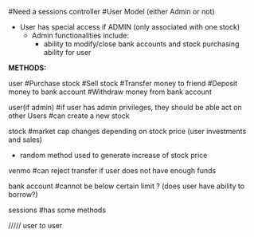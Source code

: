 #Need a sessions controller
#User Model (either Admin or not)
  - User has special access if ADMIN (only associated with one stock)
    - Admin functionalities include:
      - ability to modify/close bank accounts and stock purchasing ability for user

**METHODS:**

user
#Purchase stock
#Sell stock
#Transfer money to friend
#Deposit money to bank account
#Withdraw money from bank account

user(if admin)
#if user has admin privileges, they should be able act on other Users
#can create a new stock

stock
#market cap changes depending on stock price (user investments and sales)
  - random method used to generate increase of stock price

venmo
#can reject transfer if user does not have enough funds

bank account
#cannot be below certain limit ? (does user have ability to borrow?)

sessions
#has some methods


/////
user to user

